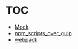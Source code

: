 # TOC

- [Mock](Mock.md)
- [npm_scripts_over_gulp](npm_scripts_over_gulp.md)
- [webpack](webpack.md)
